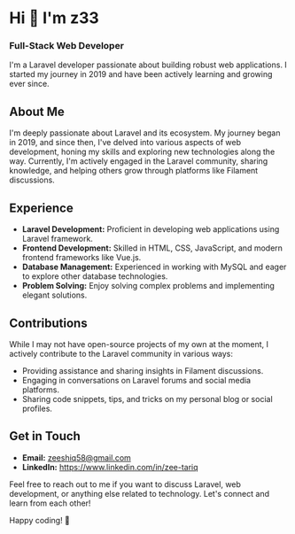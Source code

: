 # Hi 👋 I'm z33

### Full-Stack Web Developer

I'm a Laravel developer passionate about building robust web applications. I started my journey in 2019 and have been actively learning and growing ever since.

## About Me

I'm deeply passionate about Laravel and its ecosystem. My journey began in 2019, and since then, I've delved into various aspects of web development, honing my skills and exploring new technologies along the way. Currently, I'm actively engaged in the Laravel community, sharing knowledge, and helping others grow through platforms like Filament discussions.

## Experience

- **Laravel Development:** Proficient in developing web applications using Laravel framework.
- **Frontend Development:** Skilled in HTML, CSS, JavaScript, and modern frontend frameworks like Vue.js.
- **Database Management:** Experienced in working with MySQL and eager to explore other database technologies.
- **Problem Solving:** Enjoy solving complex problems and implementing elegant solutions.

## Contributions

While I may not have open-source projects of my own at the moment, I actively contribute to the Laravel community in various ways:

- Providing assistance and sharing insights in Filament discussions.
- Engaging in conversations on Laravel forums and social media platforms.
- Sharing code snippets, tips, and tricks on my personal blog or social profiles.

## Get in Touch

- **Email:** zeeshiq58@gmail.com
- **LinkedIn:** https://www.linkedin.com/in/zee-tariq

Feel free to reach out to me if you want to discuss Laravel, web development, or anything else related to technology. Let's connect and learn from each other!

Happy coding! 🚀


<!--
**zeeshantariq08/zeeshantariq08** is a ✨ _special_ ✨ repository because its `README.md` (this file) appears on your GitHub profile.

Here are some ideas to get you started:

- 🔭 I’m currently working on ...
- 🌱 I’m currently learning ...
- 👯 I’m looking to collaborate on ...
- 🤔 I’m looking for help with ...
- 💬 Ask me about ...
- 📫 How to reach me: ...
- 😄 Pronouns: ...
- ⚡ Fun fact: ...
-->
